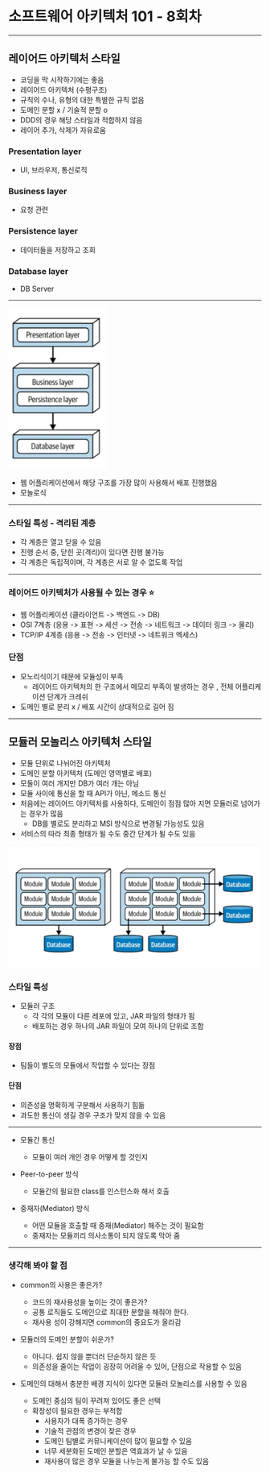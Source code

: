 # 소프트웨어 아키텍처 101 - 8회차

---

## 레이어드 아키텍처 스타일
- 코딩을 막 시작하기에는 좋음
- 레이어드 아키텍처 (수평구조)
- 규칙의 수나, 유형의 대한 특별한 규칙 없음
- 도메인 분할 x / 기술적 분할 o
- DDD의 경우 해당 스타일과 적합하지 않음
- 레이어 추가, 삭제가 자유로움

### Presentation layer
- UI, 브라우저, 통신로직

### Business layer
- 요청 관련

### Persistence layer
- 데이터들을 저장하고 조회

### Database layer
- DB Server

---

![img](https://raw.githubusercontent.com/yongjun96/image/refs/heads/main/devclub-study/week-01/%EB%A0%88%EC%9D%B4%EC%96%B4.png)

- 웹 어플리케이션에서 해당 구조를 가장 많이 사용해서 배포 진행했음
- 모놀로식

---

### 스타일 특성 - 격리된 계층
- 각 계층은 열고 닫을 수 있음
- 진행 순서 중, 닫힌 곳(격리)이 있다면 진행 불가능
- 각 계층은 독립적이며, 각 계층은 서로 알 수 없도록 작업

---

### 레이어드 아키텍처가 사용될 수 있는 경우 ⭐️
- 웹 어플리케이션 (클라이언트 -> 백엔드 -> DB)
- OSI 7계층 (응용 -> 표현 -> 세션 -> 전송 -> 네트워크 -> 데이터 링크 -> 물리)
- TCP/IP 4계층 (응용 -> 전송 -> 인터넷 -> 네트워크 엑세스)

### 단점
- 모노리식이기 때문에 모듈성이 부족
  - 레이어드 아키텍처의 한 구조에서 메모리 부족이 발생하는 경우 , 전체 어플리케이션 단계가 크레쉬
- 도메인 별로 분리 x / 배포 시간이 상대적으로 길어 짐

---

## 모듈러 모놀리스 아키텍처 스타일
- 모듈 단위로 나뉘어진 아키텍처
- 도메인 분할 아키텍처 (도메인 영역별로 배포)
- 모둘이 여러 개지만 DB가 여러 개는 아님  
- 모듈 사이에 통신을 할 때 API가 아닌, 메소드 통신
- 처음에는 레이어드 아키텍처를 사용하다, 도메인이 점점 많아 지면 모듈러로 넘어가는 경우가 많음
  - DB를 별로도 분리하고 MSI 방식으로 변경될 가능성도 있음
- 서비스의 따라 최종 형태가 될 수도 중간 단계가 될 수도 있음

![img](https://raw.githubusercontent.com/yongjun96/image/refs/heads/main/devclub-study/week-01/%EB%AA%A8%EB%93%88%EB%9F%AC.png)

### 스타일 특성
- 모듈러 구조
  - 각 각의 모듈이 다른 레포에 있고, JAR 파일의 형태가 됨
  - 배포하는 경우 하나의 JAR 파일이 모여 하나의 단위로 조합

#### 장점
- 팀들이 별도의 모듈에서 작업할 수 있다는 장점

#### 단점
- 의존성을 명확하게 구분해서 사용하기 힘듦
- 과도한 통신이 생길 경우 구조가 맞지 않을 수 있음

---

- 모듈간 통신
  - 모듈이 여러 개인 경우 어떻게 할 것인지

- Peer-to-peer 방식
  - 모듈간의 필요한 class를 인스턴스화 해서 호출

- 중재자(Mediator) 방식
  - 어떤 모듈을 호출할 때 중재(Mediator) 해주는 것이 필요함
  - 중재자는 모듈끼리 의사소통이 되지 않도록 막아 줌

---

### 생각해 봐야 할 점
- common의 사용은 좋은가?
  - 코드의 재사용성을 높이는 것이 좋은가?
  - 공통 로직들도 도메인으로 최대한 분할을 해줘야 한다.
  - 재사용 성이 강해지면 common의 중요도가 올라감


- 모듈러의 도메인 분할이 쉬운가?
  - 아니다. 쉽지 않을 뿐더러 단순하지 않은 듯
  - 의존성을 줄이는 작업이 굉장히 어려울 수 있어, 단점으로 작용할 수 있음


- 도메인의 대해서 충분한 배경 지식이 있다면 모듈러 모놀리스를 사용할 수 있음
  - 도메인 중심의 팀이 꾸려져 있어도 좋은 선택
  - 확장성이 필요한 경우는 부적합
    - 사용자가 대폭 증가하는 경우
    - 기술적 관점의 변경이 잦은 경우
    - 도메인 팀별로 커뮤니케이션이 많이 필요할 수 있음
    - 너무 세분화된 도메인 분할은 역효과가 날 수 있음
    - 재사용이 많은 경우 모듈을 나누는게 불가능 할 수도 있음
